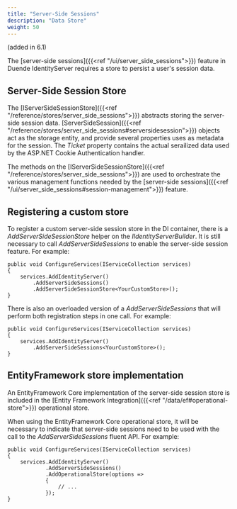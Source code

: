 ```yaml
---
title: "Server-Side Sessions"
description: "Data Store"
weight: 50
---
```


(added in 6.1)

The [server-side sessions]({{<ref "/ui/server_side_sessions">}}) feature in Duende IdentityServer requires a store to persist a user's session data.

## Server-Side Session Store

The [IServerSideSessionStore]({{<ref "/reference/stores/server_side_sessions">}}) abstracts storing the server-side session data.
[ServerSideSession]({{<ref "/reference/stores/server_side_sessions#serversidesession">}}) objects act as the storage entity, and provide several properties uses as metadata for the session. The *Ticket* property contains the actual serailized data used by the ASP.NET Cookie Authentication handler.

The methods on the [IServerSideSessionStore]({{<ref "/reference/stores/server_side_sessions">}}) are used to orchestrate the various management functions needed by the [server-side sessions]({{<ref "/ui/server_side_sessions#session-management">}}) feature.

## Registering a custom store

To register a custom server-side session store in the DI container, there is a *AddServerSideSessionStore* helper on the *IIdentityServerBuilder*.
It is still necessary to call *AddServerSideSessions* to enable the server-side session feature.
For example:

```
public void ConfigureServices(IServiceCollection services)
{
    services.AddIdentityServer()
        .AddServerSideSessions()
        .AddServerSideSessionStore<YourCustomStore>();
}
```

There is also an overloaded version of a *AddServerSideSessions* that will perform both registration steps in one call.
For example:

```
public void ConfigureServices(IServiceCollection services)
{
    services.AddIdentityServer()
        .AddServerSideSessions<YourCustomStore>();
}
```

## EntityFramework store implementation

An EntityFramework Core implementation of the server-side session store is included in the [Entity Framework Integration]({{<ref "/data/ef#operational-store">}}) operational store.

When using the EntityFramework Core operational store, it will be necessary to indicate that server-side sessions need to be used with the call to the *AddServerSideSessions* fluent API.
For example:


```
public void ConfigureServices(IServiceCollection services)
{
    services.AddIdentityServer()
            .AddServerSideSessions()
            .AddOperationalStore(options =>
            {
                // ...
            });
}
```
